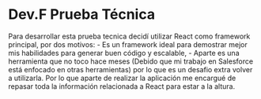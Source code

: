# Dev.F Prueba Técnica

Para desarrollar esta prueba tecnica decidí utilizar React como framework principal, por dos motivos: 
    - Es un framework ideal para demostrar mejor mis habilidades para generar buen código y escalable, 
    - Aparte es una herramienta que no toco hace meses (Debido que mi trabajo en Salesforce está enfocado en otras herramientas) por lo que es un desafio extra volver a utilizarla. Por lo que aparte de realizar la aplicación me encargué de repasar toda la información relacionada a React para estar a la altura.